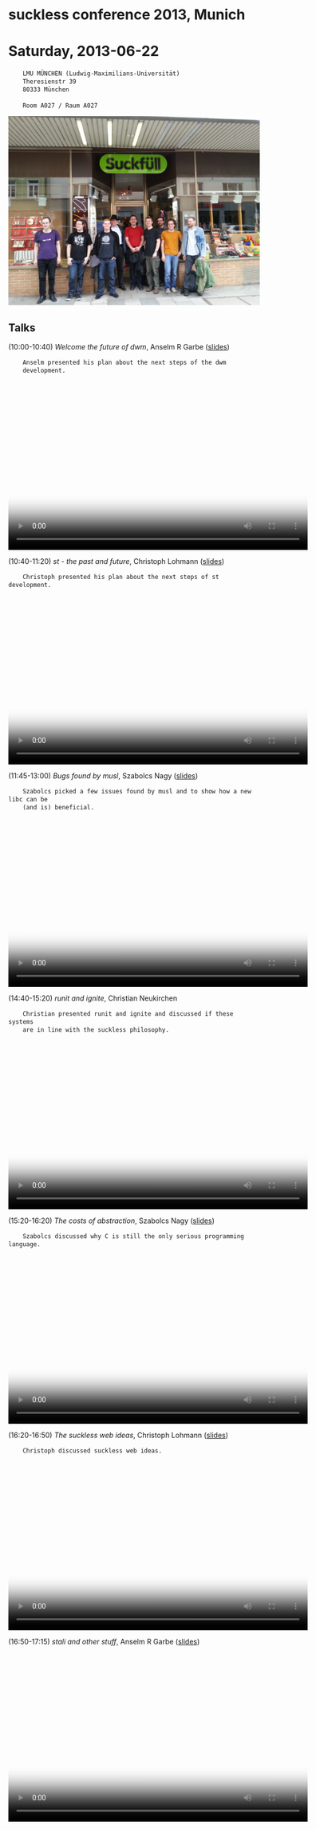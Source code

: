 suckless conference 2013, Munich
================================

Saturday, 2013-06-22
====================

        LMU MÜNCHEN (Ludwig-Maximilians-Universität)
        Theresienstr 39
        80333 München

        Room A027 / Raum A027


[![slcon2013 group photo](slcon2013-s.png)](slcon2013.png)

Talks
-----
(10:00-10:40) *Welcome the future of dwm*, Anselm R Garbe ([slides](slcon13.pdf))

        Anselm presented his plan about the next steps of the dwm
        development.

<video width="600" height="338" controls="" style="display:block;margin:0 auto" poster="//dl.suckless.org/slcon/2013/slcon-2013-0-arg-welcome_to_the_future_of_dwm.png">
	<source src="//dl.suckless.org/slcon/2013/slcon-2013-0-arg-welcome_to_the_future_of_dwm.webm" type="video/webm">
	<a href="//dl.suckless.org/slcon/2013/slcon-2013-0-arg-welcome_to_the_future_of_dwm.webm">slcon-2013-0-arg-welcome_to_the_future_of_dwm.webm</a>
</video>


(10:40-11:20) *st - the past and future*, Christoph Lohmann ([slides](20h_on_st.pdf))

        Christoph presented his plan about the next steps of st development.

<video width="600" height="338" controls="" style="display:block;margin:0 auto" poster="//dl.suckless.org/slcon/2013/slcon-2013-1-20h-st-the_past_and_future.png">
	<source src="//dl.suckless.org/slcon/2013/slcon-2013-1-20h-st-the_past_and_future.webm" type="video/webm">
	<a href="//dl.suckless.org/slcon/2013/slcon-2013-1-20h-st-the_past_and_future.webm">slcon-2013-1-20h-st-the_past_and_future.webm</a>
</video>


(11:45-13:00) *Bugs found by musl*, Szabolcs Nagy ([slides](http://port70.net/~nsz/slcon/bugs_talk.html))

        Szabolcs picked a few issues found by musl and to show how a new libc can be
        (and is) beneficial.

<video width="600" height="338" controls="" style="display:block;margin:0 auto" poster="//dl.suckless.org/slcon/2013/slcon-2013-2-nsz-bugs_found_by_musl.png">
        <source src="//dl.suckless.org/slcon/2013/slcon-2013-2-nsz-bugs_found_by_musl.webm" type="video/webm">
        <a href="//dl.suckless.org/slcon/2013/slcon-2013-2-nsz-bugs_found_by_musl.webm">slcon-2013-2-nsz-bugs_found_by_musl.webm</a>
</video>


(14:40-15:20) *runit and ignite*, Christian Neukirchen

        Christian presented runit and ignite and discussed if these systems
        are in line with the suckless philosophy.

<video width="600" height="338" controls="" style="display:block;margin:0 auto" poster="//dl.suckless.org/slcon/2013/slcon-2013-3-chneukirchen-runit_and_ignite.png">
        <source src="//dl.suckless.org/slcon/2013/slcon-2013-3-chneukirchen-runit_and_ignite.webm" type="video/webm">
        <a href="//dl.suckless.org/slcon/2013/slcon-2013-3-chneukirchen-runit_and_ignite.webm">slcon-2013-3-chneukirchen-runit_and_ignite.webm</a>
</video>


(15:20-16:20) *The costs of abstraction*, Szabolcs Nagy ([slides](http://port70.net/~nsz/slcon/abstraction_talk.html))

        Szabolcs discussed why C is still the only serious programming language.

<video width="600" height="338" controls="" style="display:block;margin:0 auto" poster="//dl.suckless.org/slcon/2013/slcon-2013-4-nsz-the_costs_of_abstraction.png">
        <source src="//dl.suckless.org/slcon/2013/slcon-2013-4-nsz-the_costs_of_abstraction.webm" type="video/webm">
        <a href="//dl.suckless.org/slcon/2013/slcon-2013-4-nsz-the_costs_of_abstraction.webm">slcon-2013-4-nsz-the_costs_of_abstraction.webm</a>
</video>


(16:20-16:50) *The suckless web ideas*, Christoph Lohmann ([slides](20h_on_surf.pdf))

        Christoph discussed suckless web ideas.

<video width="600" height="338" controls="" style="display:block;margin:0 auto" poster="//dl.suckless.org/slcon/2013/slcon-2013-5-20h-the_suckless_web_ideas.png">
        <source src="//dl.suckless.org/slcon/2013/slcon-2013-5-20h-the_suckless_web_ideas.webm" type="video/webm">
        <a href="//dl.suckless.org/slcon/2013/slcon-2013-5-20h-the_suckless_web_ideas.webm">slcon-2013-5-20h-the_suckless_web_ideas.webm</a>
</video>


(16:50-17:15) *stali and other stuff*, Anselm R Garbe ([slides](slcon13.pdf))

<video width="600" height="338" controls="" style="display:block;margin:0 auto" poster="//dl.suckless.org/slcon/2013/slcon-2013-6-arg-stali_and_other_stuff.png">
        <source src="//dl.suckless.org/slcon/2013/slcon-2013-6-arg-stali_and_other_stuff.webm" type="video/webm">
        <a href="//dl.suckless.org/slcon/2013/slcon-2013-6-arg-stali_and_other_stuff.webm">slcon-2013-6-arg-stali_and_other_stuff.webm</a>
</video>
